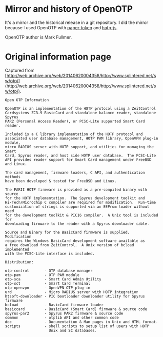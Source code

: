 
# Mirror and history of OpenOTP

It's a mirror and the historical release in a git repository.
I did the mirror because I used OpenOTP with [paper-token](https://github.com/adulau/paper-token) and [hotp-js](https://github.com/adulau/hotp-js).

OpenOTP author is Mark Fullmer.

# Original information page

Captured from [http://web.archive.org/web/20140620004358/http://www.splintered.net/sw/otp/](http://web.archive.org/web/20140620004358/http://www.splintered.net/sw/otp/).

~~~~
Open OTP Information

OpenOTP is an implementation of the HOTP protocol using a ZeitControl
Cardsystems ZC3.9 BasicCard and standalone balance reader, standalone Spyrus
PAR2 (Personal Access Reader), or PCSC-Lite supported Smart Card reader.

Included is a C library implementation of the HOTP protocol and
associated user database management, HOTP PAM library, OpenVPN plug-in module,
micro RADIUS server with HOTP support, and utilties for managing the Smart
Card, Spyrus reader, and host side HOTP user database.  The PCSC-Lite
API provides reader support for Smart Card management under FreeBSD and Linux.

The card management, firmware loaders, C API, and authentication methods
have been developed & tested for FreeBSD and Linux.

The PARII HOTP firmware is provided as a pre-compiled binary with source
for the HOTP implementation.  The Spyrus development toolkit and 
Hi-Tech/Microchip C compiler are required for modification.  Run-time
customization of strings is supported via an EEProm loader without need
for the development toolkit & PIC16 compiler.  A Unix tool is included for
downloading firmware to the reader with a Spyrus downloader cable.

Source and Binary for the BasicCard firmware is supplied.  Modification
requires the Windows BasicCard development software available as
a free download from ZeitControl.  A Unix version of bcload implemented
with the PCSC-Lite interface is included.

Distribution:

otp-control       - OTP database manager
otp-pam           - OTP PAM module
otp-sca           - Smart Card Admin Utility
otp-sct           - Smart Card Terminal
otp-openvpn       - OpenVPN OTP plug-in
urd               - Micro RADIUS server with HOTP integration
htsoft-downloader - PIC bootloader downloader utility for Spyrus firmware
bcload            - BasicCard firmware loader
basiccard         - BasicCard (Smart Card) firmware & source code
spyrus-par2       - Spyrus PAR2 firmware & source code
common            - otplib API and other common code
doc               - Documentation & Man pages in Unix and HTML format.
scripts           - shell scripts to setup list of users with HOTP
                    Unix and SC databases.
~~~~
